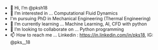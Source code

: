 - 👋 Hi, I’m @pksh18
- 👀 I’m interested in ... Computational Fluid Dynamics
- I'm pursuing PhD in Mechanical Engineering (Thermal Engineering)
- 🌱 I’m currently learning ... Machine Learning, AI, CFD with python
- 💞️ I’m looking to collaborate on ... Python programming
- 📫 How to reach me ... Linkedin : https://in.linkedin.com/in/pks18, IG: @pks__18

<!---
pksh18/pksh18 is a ✨ special ✨ repository because its `README.md` (this file) appears on your GitHub profile.
You can click the Preview link to take a look at your changes.
--->
